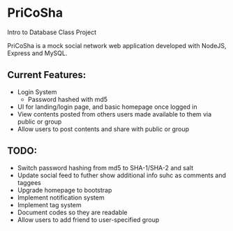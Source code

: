 # PriCoSha
Intro to Database Class Project

PriCoSha is a mock social network web application developed with NodeJS, Express and MySQL.

## Current Features:
- Login System
  - Password hashed with md5
- UI for landing/login page, and basic homepage once logged in
- View contents posted from others users made available to them via public or group
- Allow users to post contents and share with public or group

## TODO:
- Switch password hashing from md5 to SHA-1/SHA-2 and salt
- Update social feed to futher show additional info suhc as comments and taggees
- Upgrade homepage to bootstrap
- Implement notification system
- Implement tag system
- Document codes so they are readable
- Allow users to add friend to user-specified group
